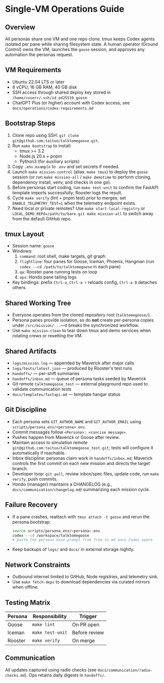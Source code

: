 # Single-VM Operations Guide

## Overview
All personas share one VM and one repo clone. tmux keeps Codex agents isolated per pane while sharing filesystem state. A human operator (Ground Control) owns the VM, launches the `goose` session, and approves any automation the personas request.

## VM Requirements
- Ubuntu 22.04 LTS or later
- 8 vCPU, 16 GB RAM, 40 GB disk
- SSH access through shared deploy key stored in `/home/<user>/.ssh/id_ed25519_goose`
- ChatGPT Plus (or higher) account with Codex access; see `docs/operations/codex-requirements.md`

## Bootstrap Steps
1. Clone repo using SSH: `git clone git@github.com:taituo/talktomegoose.git`.
2. Run `make bootstrap` to install:
   - tmux >= 3.2
   - Node.js 20.x + pnpm
   - Python3 (for auxiliary scripts)
3. Copy `.env.example` to `.env` and set secrets if needed.
4. Launch `make mission-control` (alias: `make tmux`) to deploy the `goose` session (or run `make mission-all` / `make demotime` to perform cloning, dependency install, venv, and checks in one go).
5. Before personas start coding, run `make test-unit` to confirm the FastAPI template imports successfully; Rooster logs the result.
6. Cycle `make verify` (lint + pnpm test) prior to merges; set `ENABLE_TELEMETRY_TEST=1` when the telemetry endpoint exists.
7. Need local or private remotes? Use `make start-local-registry` or `LOCAL_DEMO_REPO=/path/to/bare.git make mission-all` to switch away from the default GitHub repo.

## tmux Layout
- Session name: `goose`
- Windows:
  1. `command`: root shell, make targets, git graph
  2. `flightline`: four panes for Goose, Iceman, Phoenix, Hangman (run `codex --cd /path/to/talktomegoose` in each pane)
  3. `qa`: Rooster pane running tests on loop
  4. `ops`: Hondo pane tailing logs
- Key bindings: prefix `Ctrl-a`, `Ctrl-a r` reloads config, `Ctrl-a D` detaches others.

## Shared Working Tree
- Everyone operates from the cloned repository root (`talktomegoose/`).
- Persona panes provide isolation, so do **not** create per-persona copies under `/src/mission/...`—it breaks the synchronized workflow.
- Use `make mission-clean` to tear down tmux and demo services when rotating crews or resetting the VM.

## Shared Artifacts
- `logs/mission.log` — appended by Maverick after major calls
- `logs/tests/latest.json` — produced by Rooster's test runs
- `handoffs/` — per-shift summaries
- `handoffs/inbox.md` — queue of persona tasks seeded by Maverick
- Git remote `talktomegoose_test` — external playground repo used to validate communication tests
- `docs/templates/fastapi.md` — template hangar status

## Git Discipline
- Each persona sets `GIT_AUTHOR_NAME` and `GIT_AUTHOR_EMAIL` using `scripts/persona_env/<persona>.env`.
- Commit messages follow `<Persona>: <concise message>`.
- Pushes happen from Maverick or Goose after review.
- Maintain access to simulation remote `git@github.com:taituo/talktomegoose_test.git`; tests will configure it automatically if reachable.
- Inbox discipline: personas claim work in `handoffs/inbox.md`; Maverick controls the first commit on each new mission and directs the target branch.
- Developer loop: `git pull`, review inbox/spec files, update code, run `make verify`, push commits.
- Hondo (manager) maintains a CHANGELOG (e.g., `docs/communication/changelog.md`) summarizing each mission cycle.

## Failure Recovery
- If a pane crashes, reattach with `tmux attach -t goose` and rerun the persona bootstrap:
  ```bash
  source scripts/persona_env/<persona>.env
  codex --cd /workspace/talktomegoose
  # paste the persona base prompt from from_to.md once Codex opens
  ```
- Keep backups of `logs/` and `docs/` in external storage nightly.

## Network Constraints
- Outbound internet limited to GitHub, Node registries, and telemetry sink.
- Use `make fetch-deps` to download dependencies via curated mirrors when offline.

## Testing Matrix
| Persona | Responsibility | Trigger |
|---------|----------------|---------|
| Goose   | `make lint`    | On PR open |
| Iceman  | `make test-unit` | Before review |
| Rooster | `make verify`  | On merge |

## Communication
All updates captured using radio checks (see `docs/communication/radio-checks.md`). Ops retains daily digests in `handoffs/`.
